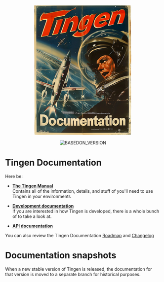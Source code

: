 <!-- u241212 -->

<div align="center">

  ![logo](.github/image/logo/TingenDocumentation_logo_320x420.png)

  ![BASEDON_VERSION](https://img.shields.io/badge/BASED%20ON%20Tingen%2025.2.0-white?style=for-the-badge)

</div>

# Tingen Documentation

Here be:

* **[The Tingen Manual](https://github.com/spectrum-health-systems/Tingen-Documentation/blob/main/Manual)**  
  Contains all of the information, details, and stuff of you'll need to use Tingen in your environments

* **[Development documentation](https://github.com/spectrum-health-systems/Tingen-Documentation/blob/main/Development)**  
  If you are interested in how Tingen is developed, there is a whole bunch of  to take a look at.

* **[API documentation](https://github.com/spectrum-health-systems/Tingen-Documentation/blob/main/docs)**

You can also review the Tingen Documentation [Roadmap](https://github.com/orgs/spectrum-health-systems/projects/50/views/3) and [Changelog](https://github.com/orgs/spectrum-health-systems/projects/50/views/4?groupedBy%5BcolumnId%5D=141162087&filterQuery=status%3ACompleted)

# Documentation snapshots

When a new stable version of Tingen is released, the documentation for that version is moved to a separate branch for historical purposes.
